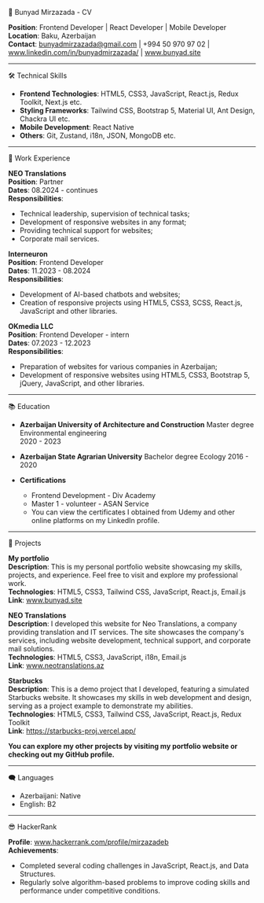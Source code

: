 📄 Bunyad Mirzazada - CV

**Position**: Frontend Developer | React Developer | Mobile Developer   
**Location**: Baku, Azerbaijan     
**Contact**: bunyadmirzazada@gmail.com | +994 50 970 97 02 | www.linkedin.com/in/bunyadmirzazada/ | www.bunyad.site  

---

🛠️ Technical Skills  
- **Frontend Technologies**: HTML5, CSS3, JavaScript, React.js, Redux Toolkit, Next.js etc.
- **Styling Frameworks**: Tailwind CSS, Bootstrap 5, Material UI, Ant Design, Chackra UI etc.  
- **Mobile Development**: React Native  
- **Others**: Git, Zustand, i18n, JSON, MongoDB etc. 

---

💼 Work Experience  

**NEO Translations**  
**Position**: Partner  
**Dates**: 08.2024 - continues  
**Responsibilities**:  
- Technical leadership, supervision of technical tasks;  
- Development of responsive websites in any format;
- Providing technical support for websites;
- Corporate mail services. 

**Interneuron**  
**Position**: Frontend Developer  
**Dates**: 11.2023 - 08.2024  
**Responsibilities**:  
- Development of AI-based chatbots and websites;  
- Creation of responsive projects using HTML5, CSS3, SCSS, React.js, JavaScript and other libraries.

**OKmedia LLC**  
**Position**: Frontend Developer - intern       
**Dates**: 07.2023 - 12.2023          
**Responsibilities**:  
- Preparation of websites for various companies in Azerbaijan;  
- Development of responsive websites using HTML5, CSS3, Bootstrap 5, jQuery, JavaScript, and other libraries.  

---

📚 Education  

- **Azerbaijan University of Architecture and Construction**
  Master degree
  Environmental engineering  
  2020 - 2023
  
- **Azerbaijan State Agrarian University**
  Bachelor degree
  Ecology 
  2016 - 2020

- **Certifications**  
  - Frontend Development - Div Academy  
  - Master 1 - volunteer - ASAN Service
  - You can view the certificates I obtained from Udemy and other online platforms on my LinkedIn profile.  

---

🌟 Projects

**My portfolio**  
**Description**: This is my personal portfolio website showcasing my skills, projects, and experience. Feel free to visit and explore my professional work.  
**Technologies**: HTML5, CSS3, Tailwind CSS, JavaScript, React.js, Email.js  
**Link**: www.bunyad.site  

**NEO Translations**  
**Description**: I developed this website for Neo Translations, a company providing translation and IT services. The site showcases the company's services, including website development, technical support, and corporate mail solutions.  
**Technologies**: HTML5, CSS3, JavaScript, i18n, Email.js  
**Link**: www.neotranslations.az  

**Starbucks**  
**Description**: This is a demo project that I developed, featuring a simulated Starbucks website. It showcases my skills in web development and design, serving as a project example to demonstrate my abilities.  
**Technologies**: HTML5, CSS3, Tailwind CSS, JavaScript, React.js, Redux Toolkit     
**Link**: https://starbucks-proj.vercel.app/  

**You can explore my other projects by visiting my portfolio website or checking out my GitHub profile.**

---

🗨️ Languages  

- Azerbaijani: Native  
- English: B2
  
---

😎 HackerRank  

**Profile**: www.hackerrank.com/profile/mirzazadeb  
**Achievements**:
- Completed several coding challenges in JavaScript, React.js, and Data Structures.
- Regularly solve algorithm-based problems to improve coding skills and performance under competitive conditions.
